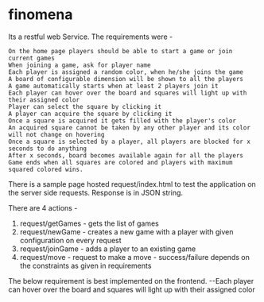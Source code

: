 # finomena

Its a restful web Service.
The requirements were - 

    On the home page players should be able to start a game or join current games
    When joining a game, ask for player name
    Each player is assigned a random color, when he/she joins the game
    A board of configurable dimension will be shown to all the players
    A game automatically starts when at least 2 players join it
    Each player can hover over the board and squares will light up with their assigned color
    Player can select the square by clicking it
    A player can acquire the square by clicking it
    Once a square is acquired it gets filled with the player's color
    An acquired square cannot be taken by any other player and its color will not change on hovering
    Once a square is selected by a player, all players are blocked for x seconds to do anything
    After x seconds, board becomes available again for all the players
    Game ends when all squares are colored and players with maximum squared colored wins.
    

There is a sample page hosted request/index.html to test the application on the server side requests.
Response is in JSON string.

There are 4 actions -
  1. request/getGames - gets the list of games
  2. request/newGame  - creates a new game with a player with given configuration on every request
  3. request/joinGame - adds a player to an existing game
  4. request/move     - request to make a move - success/failure depends on the constraints as given in requirements


  The below requirement is best implemented on the frontend. 
  --Each player can hover over the board and squares will light up with their assigned color

